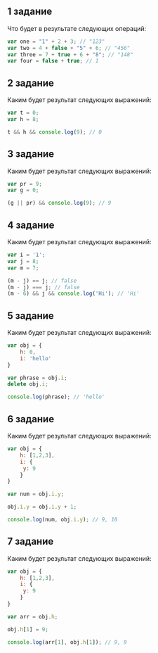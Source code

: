 ## 1 задание

Что будет в результате следующих операций:

```javascript
var one = "1" + 2 + 3; // "123"
var two = 4 + false + "5" + 6; // "456"
var three = 7 + true + 6 + "8"; // "148"
var four = false + true; // 1
```

## 2 задание

Каким будет результат следующих выражений:

```javascript
var t = 0;
var h = 8;

t && h && console.log(9); // 0
```

## 3 задание

Каким будет результат следующих выражений:

```javascript
var pr = 9;
var g = 0;

(g || pr) && console.log(9); // 9
```

## 4 задание

Каким будет результат следующих выражений:

```javascript
var i = '1';
var j = 8;
var m = 7;

(m - j) == j; // false
(m - j) === j; // false
(m - 6) && j && console.log('Hi'); // 'Hi'
```

## 5 задание

Каким будет результат следующих выражений:

```javascript
var obj = {
    h: 0,
    i: 'hello'
}

var phrase = obj.i;
delete obj.i;

console.log(phrase); // 'hello'
```

## 6 задание

Каким будет результат следующих выражений:

```javascript
var obj = {
    h: [1,2,3],
    i: {
     y: 9
    }
}

var num = obj.i.y;

obj.i.y = obj.i.y + 1;

console.log(num, obj.i.y); // 9, 10
```

## 7 задание

Каким будет результат следующих выражений:

```javascript
var obj = {
    h: [1,2,3],
    i: {
     y: 9
    }
}

var arr = obj.h;

obj.h[1] = 9;

console.log(arr[1], obj.h[1]); // 9, 9
```
